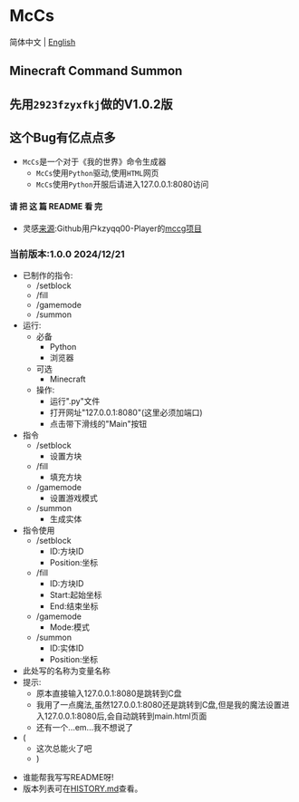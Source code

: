 # McCs

简体中文 | [English](./README_en.md)

## Minecraft Command Summon
## 先用`2923fzyxfkj`做的V1.0.2版
## 这个Bug有亿点点多
- `McCs`是一个对于《我的世界》命令生成器
    * `McCs`使用`Python`驱动,使用`HTML`网页
    * `McCs`使用`Python`开服后请进入127.0.0.1:8080访问
#### 请 把 这 篇 README 看 完
- 灵感[来源](https://github.com/kzyqq00-Player/mccg):Github用户kzyqq00-Player的[mccg项目](https://github.com/kzyqq00-Player/mccg)
### 当前版本:1.0.0  2024/12/21
- 已制作的指令:
    * /setblock
    * /fill
    * /gamemode
    * /summon
- 运行:
    * 必备
        * Python
        * 浏览器
    * 可选
        * Minecraft
    * 操作:
        * 运行".py"文件
        * 打开网址"127.0.0.1:8080"(这里必须加端口)
        * 点击带下滑线的"Main"按钮
- 指令
    * /setblock
        * 设置方块
    * /fill
        * 填充方块
    * /gamemode
        * 设置游戏模式
    * /summon
        * 生成实体
- 指令使用
    * /setblock
        * ID:方块ID
        * Position:坐标
    * /fill
        * ID:方块ID
        * Start:起始坐标
        * End:结束坐标
    * /gamemode
        * Mode:模式
    * /summon
        * ID:实体ID
        * Position:坐标
- 此处写的名称为变量名称
- 提示:
    * 原本直接输入127.0.0.1:8080是跳转到C盘
    * 我用了一点魔法,虽然127.0.0.1:8080还是跳转到C盘,但是我的魔法设置进入127.0.0.1:8080后,会自动跳转到main.html页面
    * 还有一个...em...我不想说了
- (
    * 这次总能火了吧
    * )
* 谁能帮我写写README呀!
* 版本列表可在[HISTORY.md](./HISTORY.md)查看。